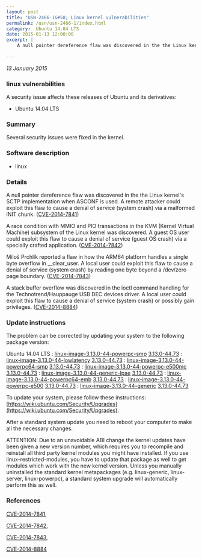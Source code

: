 ```yaml
---
layout: post
title: "USN-2466-1&#58; Linux kernel vulnerabilities"
permalink: /usn/usn-2466-1/index.html
category:  Ubuntu 14.04 LTS
date: 2015-01-13 12:00:00
excerpt: |
    A null pointer dereference flaw was discovered in the the Linux kernel&#39;s SCTP implementation when ASCONF is used. A remote attacker could exploit this flaw to cause a denial of service (system crash) via a malformed INIT chunk. ([CVE-2014-7841](http://people.ubuntu.com/~ubuntu-security/cve/CVE-2014-7841))
    
--- 
```

 
 

*13 January 2015*

### linux vulnerabilities

A security issue affects these releases of Ubuntu and its derivatives:

* Ubuntu 14.04 LTS

### Summary

Several security issues were fixed in the kernel. 

### Software description

* linux 

### Details

A null pointer dereference flaw was discovered in the the Linux kernel&#39;s SCTP implementation when ASCONF is used. A remote attacker could exploit this flaw to cause a denial of service (system crash) via a malformed INIT chunk. ([CVE-2014-7841](http://people.ubuntu.com/~ubuntu-security/cve/CVE-2014-7841))

A race condition with MMIO and PIO transactions in the KVM (Kernel Virtual Machine) subsystem of the Linux kernel was discovered. A guest OS user could exploit this flaw to cause a denial of service (guest OS crash) via a specially crafted application. ([CVE-2014-7842](http://people.ubuntu.com/~ubuntu-security/cve/CVE-2014-7842))

Miloš Prchlík reported a flaw in how the ARM64 platform handles a single byte overflow in __clear_user. A local user could exploit this flaw to cause a denial of service (system crash) by reading one byte beyond a /dev/zero page boundary. ([CVE-2014-7843](http://people.ubuntu.com/~ubuntu-security/cve/CVE-2014-7843))

A stack buffer overflow was discovered in the ioctl command handling for the Technotrend/Hauppauge USB DEC devices driver. A local user could exploit this flaw to cause a denial of service (system crash) or possibly gain privileges. ([CVE-2014-8884](http://people.ubuntu.com/~ubuntu-security/cve/CVE-2014-8884)) 

### Update instructions

The problem can be corrected by updating your system to the following package version:

Ubuntu 14.04 LTS
 : [linux-image-3.13.0-44-powerpc-smp](https://launchpad.net/ubuntu/+source/linux) <span> [3.13.0-44.73](https://launchpad.net/ubuntu/+source/linux/3.13.0-44.73) </span> 
 : [linux-image-3.13.0-44-lowlatency](https://launchpad.net/ubuntu/+source/linux) <span> [3.13.0-44.73](https://launchpad.net/ubuntu/+source/linux/3.13.0-44.73) </span> 
 : [linux-image-3.13.0-44-powerpc64-smp](https://launchpad.net/ubuntu/+source/linux) <span> [3.13.0-44.73](https://launchpad.net/ubuntu/+source/linux/3.13.0-44.73) </span> 
 : [linux-image-3.13.0-44-powerpc-e500mc](https://launchpad.net/ubuntu/+source/linux) <span> [3.13.0-44.73](https://launchpad.net/ubuntu/+source/linux/3.13.0-44.73) </span> 
 : [linux-image-3.13.0-44-generic-lpae](https://launchpad.net/ubuntu/+source/linux) <span> [3.13.0-44.73](https://launchpad.net/ubuntu/+source/linux/3.13.0-44.73) </span> 
 : [linux-image-3.13.0-44-powerpc64-emb](https://launchpad.net/ubuntu/+source/linux) <span> [3.13.0-44.73](https://launchpad.net/ubuntu/+source/linux/3.13.0-44.73) </span> 
 : [linux-image-3.13.0-44-powerpc-e500](https://launchpad.net/ubuntu/+source/linux) <span> [3.13.0-44.73](https://launchpad.net/ubuntu/+source/linux/3.13.0-44.73) </span> 
 : [linux-image-3.13.0-44-generic](https://launchpad.net/ubuntu/+source/linux) <span> [3.13.0-44.73](https://launchpad.net/ubuntu/+source/linux/3.13.0-44.73) </span> 

To update your system, please follow these instructions: [https://wiki.ubuntu.com/Security/Upgrades](https://wiki.ubuntu.com/Security/Upgrades).

After a standard system update you need to reboot your computer to make all the necessary changes.

ATTENTION: Due to an unavoidable ABI change the kernel updates have been given a new version number, which requires you to recompile and reinstall all third party kernel modules you might have installed. If you use linux-restricted-modules, you have to update that package as well to get modules which work with the new kernel version. Unless you manually uninstalled the standard kernel metapackages (e.g. linux-generic, linux-server, linux-powerpc), a standard system upgrade will automatically perform this as well. 

### References

 
 [CVE-2014-7841](http://people.ubuntu.com/~ubuntu-security/cve/CVE-2014-7841), 

 [CVE-2014-7842](http://people.ubuntu.com/~ubuntu-security/cve/CVE-2014-7842), 

 [CVE-2014-7843](http://people.ubuntu.com/~ubuntu-security/cve/CVE-2014-7843), 

 [CVE-2014-8884](http://people.ubuntu.com/~ubuntu-security/cve/CVE-2014-8884)
 

